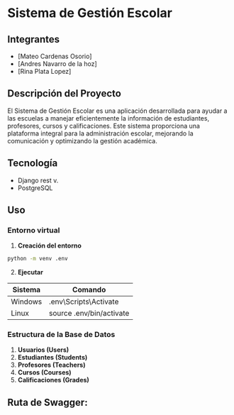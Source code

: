 # Sistema de Gestión Escolar

## Integrantes
- [Mateo Cardenas Osorio]
- [Andres Navarro de la hoz]
- [Rina Plata Lopez]

## Descripción del Proyecto

El Sistema de Gestión Escolar es una aplicación desarrollada para ayudar a las escuelas a manejar eficientemente la información de estudiantes, profesores, cursos y calificaciones. Este sistema proporciona una plataforma integral para la administración escolar, mejorando la comunicación y optimizando la gestión académica.

## Tecnología

- Django rest v.
- PostgreSQL

## Uso

### Entorno virtual 

1. **Creación del entorno**
```bash
python -m venv .env
```
2. **Ejecutar**

| Sistema       | Comando                  |
| ------------- | -------------------------|
| Windows       | .env\Scripts\Activate    |
| Linux         | source .env/bin/activate |

### Estructura de la Base de Datos

1. **Usuarios (Users)**
2. **Estudiantes (Students)**
3. **Profesores (Teachers)**
4. **Cursos (Courses)**
5. **Calificaciones (Grades)**

## **Ruta de Swagger:**
